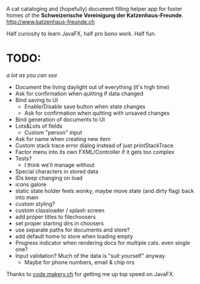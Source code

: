 A cat cataloging and (hopefully) document filling helper app for foster homes of the **Schweizerische Vereinigung der Katzenhaus-Freunde**.
http://www.katzenhaus-freunde.ch

Half curiosity to learn JavaFX, half pro bono work. Half fun.

# TODO:
*a lot as you can see*

* Document the living daylight out of everything (it's high time)
* Ask for confirmation when quitting if data changed
* Bind saving to UI
  * Enable/Disable save button when state changes
  * Ask for confirmation when quitting with unsaved changes
* Bind generation of documents to UI
* Lots&Lots of fields
  * Custom "person" input
* Ask for name when creating new item
* Custom stack trace error dialog instead of just printStackTrace
* Factor menu into its own FXML/Controller if it gets too complex  
* Tests?
  * I think we'll manage without
* Special characters in stored data
* IDs keep changing on load
* icons galore
* static state holder feels wonky, maybe move state (and dirty flag) back into main
* custom styling?
* custom classloader / splash screen
* add proper titles to filechoosers
* set proper starting dirs in choosers
* use separate paths for documents and store?
* add default home to store when loading empty
* Progress indicator when rendering docs for multiple cats. even single one?
* Input validation? Much of the data is "suit yourself" anyway
  * Maybe for phone numbers, email & chip nrs
 
 
 Thanks to [code.makery.ch](https://code.makery.ch/library/javafx-tutorial/) for getting me up top speed on JavaFX.